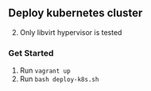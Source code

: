 ## Deploy kubernetes cluster

2. Only libvirt hypervisor is tested

### Get Started

1. Run `vagrant up`
2. Run `bash deploy-k8s.sh`

